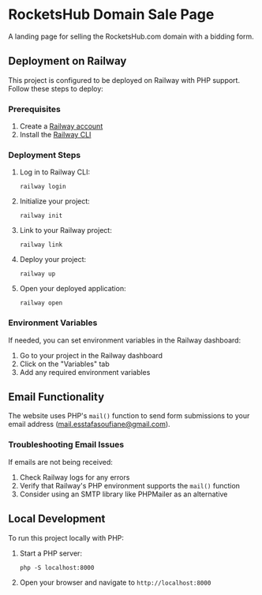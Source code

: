 # RocketsHub Domain Sale Page

A landing page for selling the RocketsHub.com domain with a bidding form.

## Deployment on Railway

This project is configured to be deployed on Railway with PHP support. Follow these steps to deploy:

### Prerequisites

1. Create a [Railway account](https://railway.app/)
2. Install the [Railway CLI](https://docs.railway.app/develop/cli)

### Deployment Steps

1. Log in to Railway CLI:
   ```
   railway login
   ```

2. Initialize your project:
   ```
   railway init
   ```

3. Link to your Railway project:
   ```
   railway link
   ```

4. Deploy your project:
   ```
   railway up
   ```

5. Open your deployed application:
   ```
   railway open
   ```

### Environment Variables

If needed, you can set environment variables in the Railway dashboard:

1. Go to your project in the Railway dashboard
2. Click on the "Variables" tab
3. Add any required environment variables

## Email Functionality

The website uses PHP's `mail()` function to send form submissions to your email address (mail.esstafasoufiane@gmail.com).

### Troubleshooting Email Issues

If emails are not being received:

1. Check Railway logs for any errors
2. Verify that Railway's PHP environment supports the `mail()` function
3. Consider using an SMTP library like PHPMailer as an alternative

## Local Development

To run this project locally with PHP:

1. Start a PHP server:
   ```
   php -S localhost:8000
   ```

2. Open your browser and navigate to `http://localhost:8000`